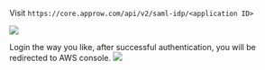 <IntegrationDetailCard :title="`Use ${$localeConfig.brandName} IdP to log in to AWS console`">

Visit `https://core.approw.com/api/v2/saml-idp/<application ID>`

![](~@imagesZhCn/integration/aws/3-1.png)

Login the way you like, after successful authentication, you will be redirected to AWS console.
![](~@imagesZhCn/integration/aws/3-2.png)

</IntegrationDetailCard>
